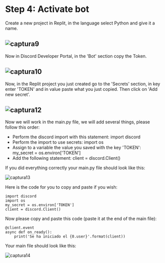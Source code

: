 # Step 4: Activate bot

Create a new project in Replit, in the language select Python and give it a name. 

![captura9](https://github.com/VictorFloresJuarez/Workshop-Bots-on-Discord/blob/main/Resources/captura9.png?raw=true)
----------------------------------------------------------------------------------
Now in Discord Developer Portal, in the 'Bot' section copy the Token.

![captura10](https://github.com/VictorFloresJuarez/Workshop-Bots-on-Discord/blob/main/Resources/captura10.png?raw=true)
----------------------------------------------------------------------------------
Now, in the Replit project you just created go to the 'Secrets' section, in key enter 'TOKEN' and in value paste what you just copied. Then click on 'Add new secret'.

![captura12](https://github.com/VictorFloresJuarez/Workshop-Bots-on-Discord/blob/main/Resources/captura12.png?raw=true)
----------------------------------------------------------------------------------

Now we will work in the main.py file, we will add several things, please follow this order:
- Perform the discord import with this statement: import discord
- Perform the import to use secrets: import os
- Assign to a variable the value you saved with the key 'TOKEN': my_secret = os.environ['TOKEN']
- Add the following statement: client = discord.Client()

If you did everything correctly your main.py file should look like this:

![captura13](https://github.com/VictorFloresJuarez/Workshop-Bots-on-Discord/blob/main/Resources/captura13.png?raw=true)

Here is the code for you to copy and paste if you wish:

    import discord
    import os
    my_secret = os.environ['TOKEN']
    client = discord.Client()

Now please copy and paste this code (paste it at the end of the main file):

    @client.event
    async def on_ready():
        print('Se ha iniciado el {0.user}'.format(client))

Your main file should look like this:

![captura14](https://github.com/VictorFloresJuarez/Workshop-Bots-on-Discord/blob/main/Resources/captura14.png?raw=true)
